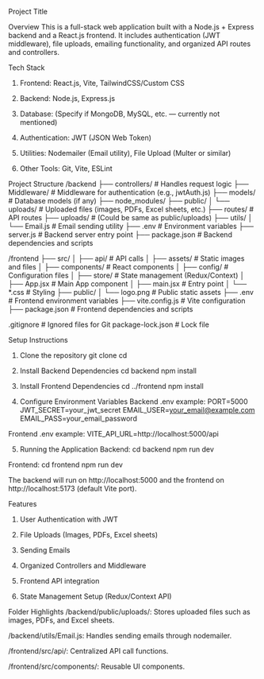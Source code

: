 Project Title

Overview
This is a full-stack web application built with a Node.js + Express backend and a React.js frontend.
It includes authentication (JWT middleware), file uploads, emailing functionality, and organized API routes and controllers.

Tech Stack
1. Frontend: React.js, Vite, TailwindCSS/Custom CSS

2. Backend: Node.js, Express.js

3. Database: (Specify if MongoDB, MySQL, etc. — currently not mentioned)

4. Authentication: JWT (JSON Web Token)

5. Utilities: Nodemailer (Email utility), File Upload (Multer or similar)

6. Other Tools: Git, Vite, ESLint

Project Structure
/backend
 ├── controllers/        # Handles request logic
 ├── Middleware/          # Middleware for authentication (e.g., jwtAuth.js)
 ├── models/              # Database models (if any)
 ├── node_modules/
 ├── public/
 │    └── uploads/        # Uploaded files (images, PDFs, Excel sheets, etc.)
 ├── routes/              # API routes
 ├── uploads/             # (Could be same as public/uploads)
 ├── utils/
 │    └── Email.js        # Email sending utility
 ├── .env                 # Environment variables
 ├── server.js            # Backend server entry point
 ├── package.json         # Backend dependencies and scripts

/frontend
 ├── src/
 │    ├── api/            # API calls
 │    ├── assets/         # Static images and files
 │    ├── components/     # React components
 │    ├── config/         # Configuration files
 │    ├── store/          # State management (Redux/Context)
 │    ├── App.jsx         # Main App component
 │    ├── main.jsx        # Entry point
 │    └── *.css           # Styling
 ├── public/
 │    └── logo.png        # Public static assets
 ├── .env                 # Frontend environment variables
 ├── vite.config.js       # Vite configuration
 ├── package.json         # Frontend dependencies and scripts

.gitignore                # Ignored files for Git
package-lock.json         # Lock file

Setup Instructions

1. Clone the repository
git clone <repository-url>
cd <repository-folder>

2. Install Backend Dependencies
cd backend
npm install

3. Install Frontend Dependencies
cd ../frontend
npm install

4. Configure Environment Variables
Backend .env example:
    PORT=5000
    JWT_SECRET=your_jwt_secret
    EMAIL_USER=your_email@example.com
    EMAIL_PASS=your_email_password

Frontend .env example:
VITE_API_URL=http://localhost:5000/api

5. Running the Application
Backend:
cd backend
npm run dev

Frontend:
cd frontend
npm run dev

The backend will run on http://localhost:5000 and the frontend on http://localhost:5173 (default Vite port).

Features
1. User Authentication with JWT

2. File Uploads (Images, PDFs, Excel sheets)

3. Sending Emails

4. Organized Controllers and Middleware

5. Frontend API integration

6. State Management Setup (Redux/Context API)

Folder Highlights
/backend/public/uploads/: Stores uploaded files such as images, PDFs, and Excel sheets.

/backend/utils/Email.js: Handles sending emails through nodemailer.

/frontend/src/api/: Centralized API call functions.

/frontend/src/components/: Reusable UI components.
